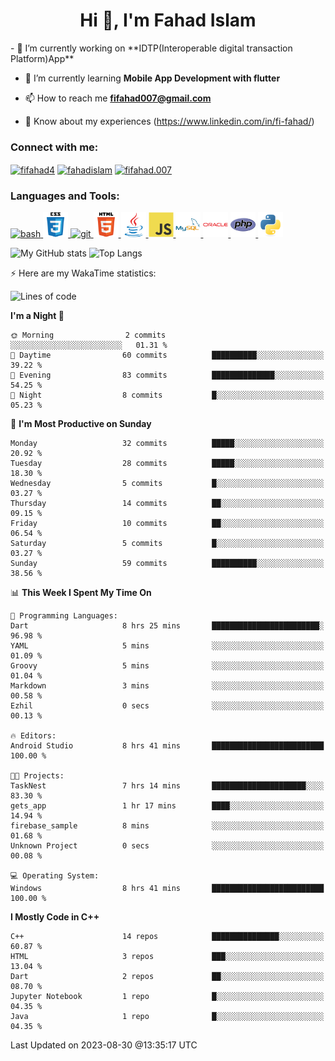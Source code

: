 <h1 align="center">Hi 👋, I'm Fahad Islam</h1>
- 🔭 I’m currently working on **IDTP(Interoperable digital transaction Platform)App**

- 🌱 I’m currently learning **Mobile App Development with flutter**

- 📫 How to reach me **fifahad007@gmail.com**

- 📄 Know about my experiences (https://www.linkedin.com/in/fi-fahad/)

<h3 align="left">Connect with me:</h3>
<p align="left">
<a href="https://twitter.com/fifahad4" target="blank"><img align="center" src="https://raw.githubusercontent.com/rahuldkjain/github-profile-readme-generator/master/src/images/icons/Social/twitter.svg" alt="fifahad4" height="30" width="40" /></a>
<a href="https://www.linkedin.com/in/fi-fahad/" target="blank"><img align="center" src="https://raw.githubusercontent.com/rahuldkjain/github-profile-readme-generator/master/src/images/icons/Social/linked-in-alt.svg" alt="fahadislam" height="30" width="40" /></a>
<a href="https://fb.com/fifahad.007" target="blank"><img align="center" src="https://raw.githubusercontent.com/rahuldkjain/github-profile-readme-generator/master/src/images/icons/Social/facebook.svg" alt="fifahad.007" height="30" width="40" /></a>
</p>

<h3 align="left">Languages and Tools:</h3>
<p align="left"> <a href="https://www.gnu.org/software/bash/" target="_blank" rel="noreferrer"> <img src="https://www.vectorlogo.zone/logos/gnu_bash/gnu_bash-icon.svg" alt="bash" width="40" height="40"/> </a> <a href="https://www.w3schools.com/css/" target="_blank" rel="noreferrer"> <img src="https://raw.githubusercontent.com/devicons/devicon/master/icons/css3/css3-original-wordmark.svg" alt="css3" width="40" height="40"/> </a> <a href="https://git-scm.com/" target="_blank" rel="noreferrer"> <img src="https://www.vectorlogo.zone/logos/git-scm/git-scm-icon.svg" alt="git" width="40" height="40"/> </a> <a href="https://www.w3.org/html/" target="_blank" rel="noreferrer"> <img src="https://raw.githubusercontent.com/devicons/devicon/master/icons/html5/html5-original-wordmark.svg" alt="html5" width="40" height="40"/> </a> <a href="https://www.java.com" target="_blank" rel="noreferrer"> <img src="https://raw.githubusercontent.com/devicons/devicon/master/icons/java/java-original.svg" alt="java" width="40" height="40"/> </a> <a href="https://developer.mozilla.org/en-US/docs/Web/JavaScript" target="_blank" rel="noreferrer"> <img src="https://raw.githubusercontent.com/devicons/devicon/master/icons/javascript/javascript-original.svg" alt="javascript" width="40" height="40"/> </a> <a href="https://www.mysql.com/" target="_blank" rel="noreferrer"> <img src="https://raw.githubusercontent.com/devicons/devicon/master/icons/mysql/mysql-original-wordmark.svg" alt="mysql" width="40" height="40"/> </a> <a href="https://www.oracle.com/" target="_blank" rel="noreferrer"> <img src="https://raw.githubusercontent.com/devicons/devicon/master/icons/oracle/oracle-original.svg" alt="oracle" width="40" height="40"/> </a> <a href="https://www.php.net" target="_blank" rel="noreferrer"> <img src="https://raw.githubusercontent.com/devicons/devicon/master/icons/php/php-original.svg" alt="php" width="40" height="40"/> </a> <a href="https://www.python.org" target="_blank" rel="noreferrer"> <img src="https://raw.githubusercontent.com/devicons/devicon/master/icons/python/python-original.svg" alt="python" width="40" height="40"/> </a> </p>

![My GitHub stats](https://github-readme-stats.vercel.app/api?username=Fahaddada47&show_icons=true&theme=radical)
![Top Langs](https://github-readme-stats.vercel.app/api/top-langs/?username=Fahaddada47&layout=donut)


⚡ Here are my WakaTime statistics:

<!--START_SECTION:waka-->
![Lines of code](https://img.shields.io/badge/From%20Hello%20World%20I%27ve%20Written-222.6%20thousand%20lines%20of%20code-blue)

**I'm a Night 🦉** 

```text
🌞 Morning                2 commits           ░░░░░░░░░░░░░░░░░░░░░░░░░   01.31 % 
🌆 Daytime                60 commits          ██████████░░░░░░░░░░░░░░░   39.22 % 
🌃 Evening                83 commits          ██████████████░░░░░░░░░░░   54.25 % 
🌙 Night                  8 commits           █░░░░░░░░░░░░░░░░░░░░░░░░   05.23 % 
```
📅 **I'm Most Productive on Sunday** 

```text
Monday                   32 commits          █████░░░░░░░░░░░░░░░░░░░░   20.92 % 
Tuesday                  28 commits          █████░░░░░░░░░░░░░░░░░░░░   18.30 % 
Wednesday                5 commits           █░░░░░░░░░░░░░░░░░░░░░░░░   03.27 % 
Thursday                 14 commits          ██░░░░░░░░░░░░░░░░░░░░░░░   09.15 % 
Friday                   10 commits          ██░░░░░░░░░░░░░░░░░░░░░░░   06.54 % 
Saturday                 5 commits           █░░░░░░░░░░░░░░░░░░░░░░░░   03.27 % 
Sunday                   59 commits          ██████████░░░░░░░░░░░░░░░   38.56 % 
```


📊 **This Week I Spent My Time On** 

```text
💬 Programming Languages: 
Dart                     8 hrs 25 mins       ████████████████████████░   96.98 % 
YAML                     5 mins              ░░░░░░░░░░░░░░░░░░░░░░░░░   01.09 % 
Groovy                   5 mins              ░░░░░░░░░░░░░░░░░░░░░░░░░   01.04 % 
Markdown                 3 mins              ░░░░░░░░░░░░░░░░░░░░░░░░░   00.58 % 
Ezhil                    0 secs              ░░░░░░░░░░░░░░░░░░░░░░░░░   00.13 % 

🔥 Editors: 
Android Studio           8 hrs 41 mins       █████████████████████████   100.00 % 

🐱‍💻 Projects: 
TaskNest                 7 hrs 14 mins       █████████████████████░░░░   83.30 % 
gets_app                 1 hr 17 mins        ████░░░░░░░░░░░░░░░░░░░░░   14.94 % 
firebase_sample          8 mins              ░░░░░░░░░░░░░░░░░░░░░░░░░   01.68 % 
Unknown Project          0 secs              ░░░░░░░░░░░░░░░░░░░░░░░░░   00.08 % 

💻 Operating System: 
Windows                  8 hrs 41 mins       █████████████████████████   100.00 % 
```

**I Mostly Code in C++** 

```text
C++                      14 repos            ███████████████░░░░░░░░░░   60.87 % 
HTML                     3 repos             ███░░░░░░░░░░░░░░░░░░░░░░   13.04 % 
Dart                     2 repos             ██░░░░░░░░░░░░░░░░░░░░░░░   08.70 % 
Jupyter Notebook         1 repo              █░░░░░░░░░░░░░░░░░░░░░░░░   04.35 % 
Java                     1 repo              █░░░░░░░░░░░░░░░░░░░░░░░░   04.35 % 
```




 Last Updated on 2023-08-30 @13:35:17 UTC
<!--END_SECTION:waka-->


